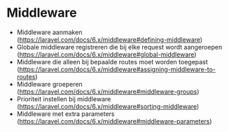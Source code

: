 # Middleware
- Middleware aanmaken (https://laravel.com/docs/6.x/middleware#defining-middleware)
- Globale middleware registreren die bij elke request wordt aangeroepen (https://laravel.com/docs/6.x/middleware#global-middleware)
- Middleware die alleen bij bepaalde routes moet worden toegepast (https://laravel.com/docs/6.x/middleware#assigning-middleware-to-routes)
- Middleware groeperen (https://laravel.com/docs/6.x/middleware#middleware-groups)
- Prioriteit instellen bij middleware (https://laravel.com/docs/6.x/middleware#sorting-middleware)
- Middleware met extra parameters (https://laravel.com/docs/6.x/middleware#middleware-parameters)
